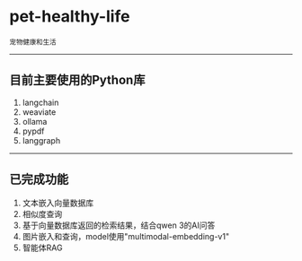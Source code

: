 # pet-healthy-life
    宠物健康和生活
---------------------------------
## 目前主要使用的Python库
1. langchain
2. weaviate
3. ollama
4. pypdf
5. langgraph
---------------------------------
## 已完成功能
1. 文本嵌入向量数据库
2. 相似度查询
3. 基于向量数据库返回的检索结果，结合qwen 3的AI问答
4. 图片嵌入和查询，model使用"multimodal-embedding-v1"
5. 智能体RAG
